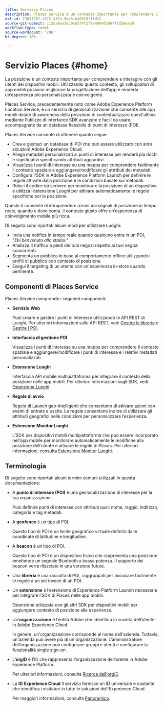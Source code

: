 ```yaml
---
title: Servizio Places
description: Places Service è un contesto importante per comprendere il coinvolgimento degli utenti di dispositivi mobili. Utilizzando questo contesto, gli sviluppatori di app mobili possono migliorare la progettazione dell’app e renderla un’esperienza più personalizzata e coinvolgente.
exl-id: 7369176f-c072-437a-9ee3-b463c5ff1d12
source-git-commit: c13da9ea3dc0cd574f2f9a496405867f7d36eae0
workflow-type: tm+mt
source-wordcount: '706'
ht-degree: 10%

---
```


# Servizio Places {#home}

La posizione è un contesto importante per comprendere e interagire con gli utenti dei dispositivi mobili. Utilizzando questo contesto, gli sviluppatori di app mobili possono migliorare la progettazione dell’app e renderla un’esperienza più personalizzata e coinvolgente.

Places Service, precedentemente noto come Adobe Experience Platform Location Service, è un servizio di geolocalizzazione che consente alle app mobili dotate di awareness della posizione di contestualizzare quest&#39;ultima mediante l&#39;utilizzo di interfacce SDK avanzate e facili da usare, accompagnate da un database flessibile di punti di interesse (POI).

Places Service consente di ottenere quanto segue:

* Crea e gestisci un database di POI che può essere utilizzato con altre soluzioni Adobe Experience Cloud.
* Allega metadati personalizzati ai punti di interesse per renderli più ricchi e significativi specificando attributi aggiuntivi.
* Visualizza i punti di interesse su una mappa per comprendere facilmente il contesto spaziale e aggiungere/modificare gli attributi dei metadati.
* Configura l&#39;SDK in Adobe Experience Platform Launch per definire le regole attivate dalla posizione e le condizioni basate sui metadati.
* Riduci il codice da scrivere per monitorare la posizione di un dispositivo e utilizza l’estensione Luoghi per attivare automaticamente le regole specifiche per la posizione.

Questo ti consente di intraprendere azioni dai segnali di posizione in tempo reale, quando e dove conta. Il contesto giusto offre un’esperienza di coinvolgimento mobile più ricca.

Di seguito sono riportati alcuni modi per utilizzare Luoghi:

* Invia una notifica in tempo reale quando qualcuno entra in un POI, *&quot;Ehi.benvenuto allo stadio.&quot;*
* Analizza il traffico a piedi dei tuoi negozi rispetto ai tuoi negozi concorrenti.
* Segmenta un pubblico in base al comportamento offline utilizzando i profili di pubblico con contesto di posizione.
* Esegui il targeting di un utente con un&#39;esperienza in-store quando pertinente.

## Componenti di Places Service

Places Service comprende i seguenti componenti:

* **Servizio Web**

   Puoi creare e gestire i punti di interesse utilizzando le API REST di Luoghi. Per ulteriori informazioni sulle API REST, vedi [Gestire le librerie](/help/web-service-api/api-usage/manage-libraries/manage-libraries.md) e [Gestire i POI](/help/web-service-api/api-usage/manage-pois/manage-pois.md).

* **Interfaccia di gestione POI**

   Visualizza i punti di interesse su una mappa per comprendere il contesto spaziale e aggiungere/modificare i punti di interesse e i relativi metadati personalizzati.

* **Estensione Luoghi**

   Interfaccia API mobile multipiattaforma per integrare il contesto della posizione nelle app mobili. Per ulteriori informazioni sugli SDK, vedi [Estensione Luoghi](/help/places-ext-aep-sdks/places-extension/places-extension.md).

* **Regole di avvio**

   Regole di Launch geo-intelligenti che consentono di attivare azioni con eventi di entrata e uscita. Le regole consentono inoltre di utilizzare gli attributi geografici nelle condizioni per personalizzare l’esperienza.

* **Estensione Monitor Luoghi**

   L’SDK per dispositivi mobili multipiattaforma che può essere incorporato nell’app mobile per monitorare automaticamente le modifiche alla posizione dell’utente e attivare le regole di Places. Per ulteriori informazioni, consulta [Estensione Monitor Luoghi](/help/places-ext-aep-sdks/places-monitor-extension/places-monitor-extension.md).

## Terminologia

Di seguito sono riportati alcuni termini comuni utilizzati in questa documentazione:

* A **punto di interesse (POI)** è una geolocalizzazione di interesse per la tua organizzazione.

   Puoi definire punti di interesse con attributi quali nome, raggio, indirizzo, categoria e tag metadati.

* A **geofence** è un tipo di POI.

   Questo tipo di POI è un limite geografico virtuale definito dalle coordinate di latitudine e longitudine.

* A **beacon** è un tipo di POI.

   Questo tipo di POI è un dispositivo fisico che rappresenta una posizione emettendo un segnale Bluetooth a bassa potenza. Il supporto dei beacon verrà rilasciato in una versione futura.

* Una **libreria** è una raccolta di POI, raggruppati per associare facilmente le regole a un set invece di un POI.

* Un **estensione** è l’estensione di Experience Platform Launch necessaria per integrare l’SDK di Places nelle app mobili.

   Estensione utilizzata con gli altri SDK per dispositivi mobili per aggiungere contesto di posizione alle esperienze.

* Un’**organizzazione** è l’entità Adobe che identifica la società dell’utente in Adobe Experience Cloud.

   In genere, un&#39;organizzazione corrisponde al nome dell&#39;azienda. Tuttavia, un&#39;azienda può avere più di un&#39;organizzazione. L’amministratore dell’organizzazione può configurare gruppi e utenti e configurare la funzionalità single sign-on.

* L’**orgID** è l’ID che rappresenta l’organizzazione dell’utente in Adobe Experience Platform.

   Per ulteriori informazioni, consulta [Ricerca dell&#39;orgID](https://forums.adobe.com/thread/2339895).

* La **ID Experience Cloud** Il servizio fornisce un ID universale e costante che identifica i visitatori in tutte le soluzioni dell&#39;Experience Cloud.

   Per maggiori informazioni, consulta [Panoramica](https://docs.adobe.com/content/help/it-IT/id-service/using/intro/overview.html).
